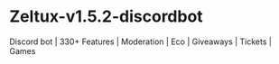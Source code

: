 # Zeltux-v1.5.2-discordbot
Discord bot | 330+ Features | Moderation | Eco | Giveaways | Tickets | Games
